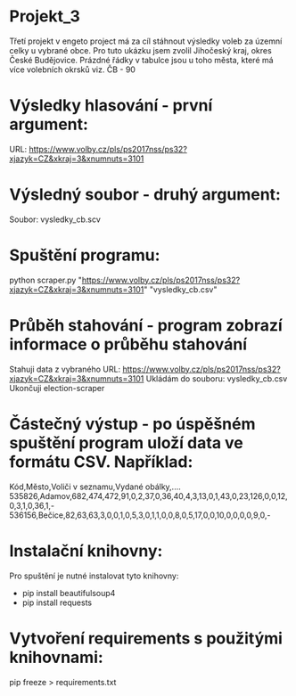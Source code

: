 # Projekt_3
Třetí projekt v engeto project má za cíl stáhnout výsledky voleb za územní celky u vybrané obce.
Pro tuto ukázku jsem zvolil Jihočeský kraj, okres České Budějovice.
Prázdné řádky v tabulce jsou u toho města, které má více volebních okrsků viz. ČB - 90

# Výsledky hlasování - první argument:
URL: https://www.volby.cz/pls/ps2017nss/ps32?xjazyk=CZ&xkraj=3&xnumnuts=3101

# Výsledný soubor - druhý argument:
Soubor: vysledky_cb.scv

# Spuštění programu: 
python scraper.py "https://www.volby.cz/pls/ps2017nss/ps32?xjazyk=CZ&xkraj=3&xnumnuts=3101" "vysledky_cb.csv"

# Průběh stahování - program zobrazí informace o průběhu stahování 
Stahuji data z vybraného URL: https://www.volby.cz/pls/ps2017nss/ps32?xjazyk=CZ&xkraj=3&xnumnuts=3101
Ukládám do souboru: vysledky_cb.csv
Ukončuji election-scraper

# Částečný výstup - po úspěšném spuštění program uloží data ve formátu CSV. Například:
Kód,Město,Voliči v seznamu,Vydané obálky,....
535826,Adamov,682,474,472,91,0,2,37,0,36,40,4,3,13,0,1,43,0,23,126,0,0,12,0,3,1,0,36,1,-
536156,Bečice,82,63,63,3,0,0,1,0,5,3,0,1,1,0,0,8,0,5,17,0,0,10,0,0,0,0,9,0,-

# Instalační knihovny:
Pro spuštění je nutné instalovat tyto knihovny:
- pip install beautifulsoup4
- pip install requests

# Vytvoření requirements s použitými knihovnami:
pip freeze > requirements.txt

